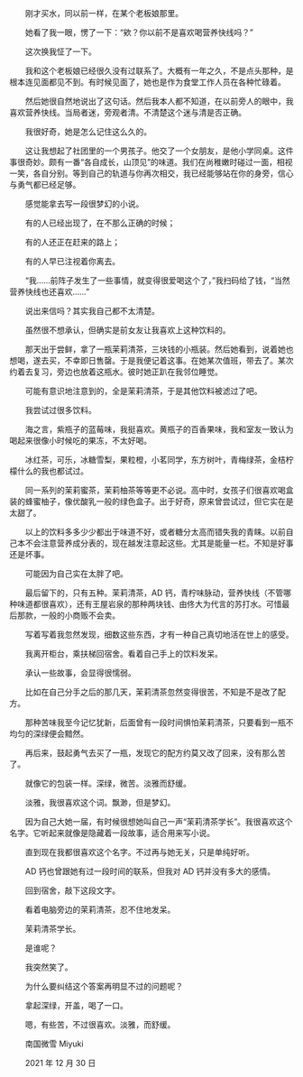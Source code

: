 　　刚才买水，同以前一样，在某个老板娘那里。

　　她看了我一眼，愣了一下：“欸？你以前不是喜欢喝营养快线吗？”

　　这次换我怔了一下。

　　我和这个老板娘已经很久没有过联系了。大概有一年之久，不是点头那种，是根本连见面都见不到。有时候见面了，她也是作为食堂工作人员在各种忙碌着。

　　然后她很自然地说出了这句话。然后我本人都不知道，在以前旁人的眼中，我喜欢营养快线。当局者迷，旁观者清。不清楚这个迷与清是否正确。

　　我很好奇，她是怎么记住这么久的。

　　这让我想起了社团里的一个男孩子。他交了一个女朋友，是他小学同桌。这件事很奇妙。颇有一番“各自成长，山顶见”的味道。我们在尚稚嫩时碰过一面，相视一笑，各自分别。等到自己的轨道与你再次相交，我已经能够站在你的身旁，信心与勇气都已经足够。

　　感觉能拿去写一段很梦幻的小说。

　　有的人已经出现了，在不那么正确的时候；

　　有的人还正在赶来的路上；

　　有的人早已注视着你离去。

　　“我……前阵子发生了一些事情，就变得很爱喝这个了，”我扫码给了钱，“当然营养快线也还喜欢……”

　　说出来信吗？其实我自己都不太清楚。

　　虽然很不想承认，但确实是前女友让我喜欢上这种饮料的。

　　那天出于尝鲜，拿了一瓶茉莉清茶，三块钱的小瓶装。然后她看到，说着她也想喝，遂去买，不幸即日售罄。于是我便记着这事。在她某次值班，带去了。某次约着去复习，旁边也放着这瓶水。彼时她正趴在我邻位睡觉。

　　可能有意识地注意到的，全是茉莉清茶，于是其他饮料被滤过了吧。

　　我尝试过很多饮料。

　　海之言，紫瓶子的蓝莓味，我挺喜欢。黄瓶子的百香果味，我和室友一致认为喝起来很像小时候吃的果冻，不太好喝。

　　冰红茶，可乐，冰糖雪梨，果粒橙，小茗同学，东方树叶，青梅绿茶，金桔柠檬什么的我也都试过。

　　同一系列的茉莉蜜茶，茉莉柚茶等等更不必说。高中时，女孩子们很喜欢喝盒装的蜂蜜柚子，像优酸乳一般的绿色盒子。出于好奇，原来曾尝试过，但它实在是太甜了。

　　以上的饮料多多少少都出于味道不好，或者糖分太高而错失我的青睐。以前自己本不会注意营养成分表的，现在越发注意起这些。尤其是能量一栏。不知是好事还是坏事。

　　可能因为自己实在太胖了吧。

　　最后留下的，只有五种。茉莉清茶，AD 钙，青柠味脉动，营养快线（不管哪种味道都很喜欢），还有王屋岩泉的那种两块钱、由佟大为代言的苏打水。可惜最后那款，一般的小商贩不会卖。

　　写着写着我忽然发现，细数这些东西，才有一种自己真切地活在世上的感受。

　　我离开柜台，乘扶梯回宿舍。看着自己手上的饮料发呆。

　　承认一些故事，会显得很懦弱。

　　比如在自己分手之后的那几天，茉莉清茶忽然变得很苦，不知是不是改了配方。

　　那种苦味我至今记忆犹新，后面曾有一段时间惧怕茉莉清茶，只要看到一瓶不均匀的深绿便会黯然。

　　再后来，鼓起勇气去买了一瓶，发现它的配方约莫又改了回来，没有那么苦了。

　　就像它的包装一样。深绿，微苦。淡雅而舒缓。

　　淡雅，我很喜欢这个词。飘渺，但是梦幻。

　　因为自己大她一届，有时候很想她叫自己一声“茉莉清茶学长”。我很喜欢这个名字。它听起来就像是隐藏着一段故事，适合用来写小说。

　　直到现在我都很喜欢这个名字。不过再与她无关，只是单纯好听。

　　AD 钙也曾跟她有过一段时间的联系，但我对 AD 钙并没有多大的感情。

　　回到宿舍，敲下这段文字。

　　看着电脑旁边的茉莉清茶，忍不住地发呆。

　　茉莉清茶学长。

　　是谁呢？

　　我突然笑了。

　　为什么要纠结这个答案再明显不过的问题呢？

　　拿起深绿，开盖，喝了一口。

　　嗯，有些苦，不过很喜欢。淡雅，而舒缓。



　　南国微雪 Miyuki

　　2021 年 12 月 30 日


